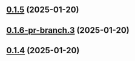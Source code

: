 ## [0.1.5](https://github.com/latha-414/AWS-CICD-web-app/compare/v0.1.6-pr-branch.3...v0.1.5) (2025-01-20)



## [0.1.6-pr-branch.3](https://github.com/latha-414/AWS-CICD-web-app/compare/v0.1.6-pr-branch.2...v0.1.6-pr-branch.3) (2025-01-20)



## [0.1.4](https://github.com/latha-414/AWS-CICD-web-app/compare/v0.1.6-pr-branch.1...v0.1.4) (2025-01-20)



